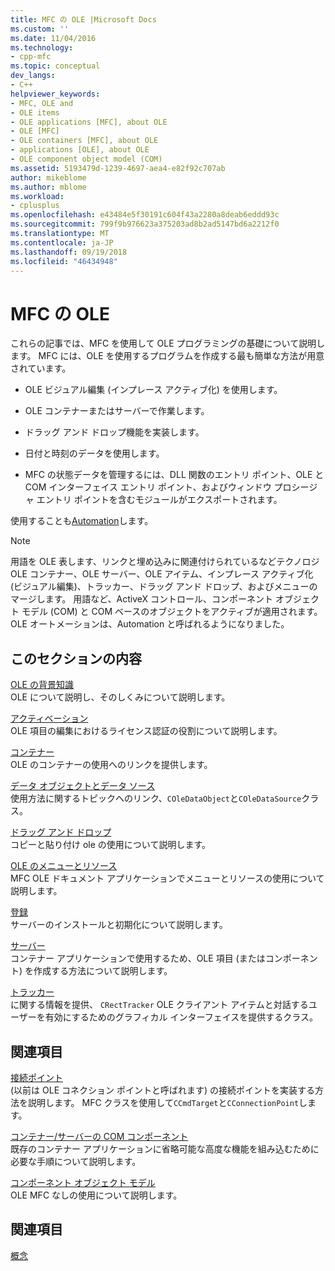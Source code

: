 ```yaml
---
title: MFC の OLE |Microsoft Docs
ms.custom: ''
ms.date: 11/04/2016
ms.technology:
- cpp-mfc
ms.topic: conceptual
dev_langs:
- C++
helpviewer_keywords:
- MFC, OLE and
- OLE items
- OLE applications [MFC], about OLE
- OLE [MFC]
- OLE containers [MFC], about OLE
- applications [OLE], about OLE
- OLE component object model (COM)
ms.assetid: 5193479d-1239-4697-aea4-e82f92c707ab
author: mikeblome
ms.author: mblome
ms.workload:
- cplusplus
ms.openlocfilehash: e43484e5f30191c604f43a2280a8deab6eddd93c
ms.sourcegitcommit: 799f9b976623a375203ad8b2ad5147bd6a2212f0
ms.translationtype: MT
ms.contentlocale: ja-JP
ms.lasthandoff: 09/19/2018
ms.locfileid: "46434948"
---
```

# <a name="ole-in-mfc"></a>MFC の OLE

これらの記事では、MFC を使用して OLE プログラミングの基礎について説明します。 MFC には、OLE を使用するプログラムを作成する最も簡単な方法が用意されています。

- OLE ビジュアル編集 (インプレース アクティブ化) を使用します。

- OLE コンテナーまたはサーバーで作業します。

- ドラッグ アンド ドロップ機能を実装します。

- 日付と時刻のデータを使用します。

- MFC の状態データを管理するには、DLL 関数のエントリ ポイント、OLE と COM インターフェイス エントリ ポイント、およびウィンドウ プロシージャ エントリ ポイントを含むモジュールがエクスポートされます。

使用することも[Automation](../mfc/automation.md)します。

> [!NOTE]
>  用語を OLE 表します、リンクと埋め込みに関連付けられているなどテクノロジ OLE コンテナー、OLE サーバー、OLE アイテム、インプレース アクティブ化 (ビジュアル編集)、トラッカー、ドラッグ アンド ドロップ、およびメニューのマージします。 用語など、ActiveX コントロール、コンポーネント オブジェクト モデル (COM) と COM ベースのオブジェクトをアクティブが適用されます。 OLE オートメーションは、Automation と呼ばれるようになりました。

## <a name="in-this-section"></a>このセクションの内容

[OLE の背景知識](../mfc/ole-background.md)<br/>
OLE について説明し、そのしくみについて説明します。

[アクティベーション](../mfc/activation-cpp.md)<br/>
OLE 項目の編集におけるライセンス認証の役割について説明します。

[コンテナー](../mfc/containers.md)<br/>
OLE のコンテナーの使用へのリンクを提供します。

[データ オブジェクトとデータ ソース](../mfc/data-objects-and-data-sources-ole.md)<br/>
使用方法に関するトピックへのリンク、`COleDataObject`と`COleDataSource`クラス。

[ドラッグ アンド ドロップ](../mfc/drag-and-drop-ole.md)<br/>
コピーと貼り付け ole の使用について説明します。

[OLE のメニューとリソース](../mfc/menus-and-resources-ole.md)<br/>
MFC OLE ドキュメント アプリケーションでメニューとリソースの使用について説明します。

[登録](../mfc/registration.md)<br/>
サーバーのインストールと初期化について説明します。

[サーバー](../mfc/servers.md)<br/>
コンテナー アプリケーションで使用するため、OLE 項目 (またはコンポーネント) を作成する方法について説明します。

[トラッカー](../mfc/trackers.md)<br/>
に関する情報を提供、 `CRectTracker` OLE クライアント アイテムと対話するユーザーを有効にするためのグラフィカル インターフェイスを提供するクラス。

## <a name="related-sections"></a>関連項目

[接続ポイント](../mfc/connection-points.md)<br/>
(以前は OLE コネクション ポイントと呼ばれます) の接続ポイントを実装する方法を説明します。 MFC クラスを使用して`CCmdTarget`と`CConnectionPoint`します。

[コンテナー/サーバーの COM コンポーネント](../mfc/containers-advanced-features.md)<br/>
既存のコンテナー アプリケーションに省略可能な高度な機能を組み込むために必要な手順について説明します。

[コンポーネント オブジェクト モデル](/windows/desktop/com/the-component-object-model)<br/>
OLE MFC なしの使用について説明します。

## <a name="see-also"></a>関連項目

[概念](../mfc/mfc-concepts.md)

